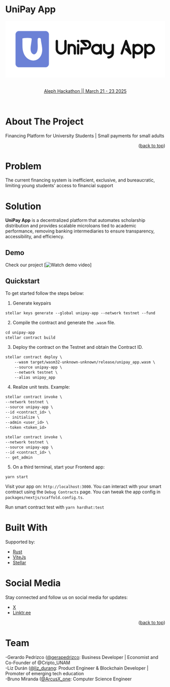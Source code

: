 # UniPay App

<a name="readme-top"></a>

<div align="center">
  <a href="https://github.com/liz-durang/unipay-app">
    <img src="https://github.com/liz-durang/unipay-app/blob/main/logo-unipay-app.png">
  </a>

<br/>
<br/>
<p align="center">
  <a href="https://dorahacks.io/hackathon/aleph25/detail">Aleph Hackathon || March 21 - 23 2025</a>
</p>
</div>

<br />
<!-- ABOUT THE PROJECT -->

# About The Project

Financing Platform for University Students | Small payments for small adults


<p align="right">(<a href="#readme-top">back to top</a>)</p>

# Problem

The current financing system is inefficient, exclusive, and bureaucratic, limiting young students' access to financial support


# Solution

**UniPay App** is a decentralized platform that automates scholarship distribution and provides scalable microloans tied to academic performance, removing banking intermediaries to ensure transparency, accessibility, and efficiency.


<!-- Demo -->
## Demo
Check our project
[![Watch demo video](https://www.loom.com/share/ddf44c254dea48af8ea18500959e93f8)]


<!-- Quickstart-->

## Quickstart

To get started follow the steps below:


1. Generate keypairs 

```
stellar keys generate --global unipay-app --network testnet --fund
```

2. Compile the contract and generate the `.wasm` file.

```
cd unipay-app
stellar contract build
```

3. Deploy the contract on the Testnet and obtain the Contract ID.

```
stellar contract deploy \
    --wasm target/wasm32-unknown-unknown/release/unipay_app.wasm \
    --source unipay-app \
    --network testnet \
    --alias unipay_app
```

4. Realize unit tests. Example:

```
stellar contract invoke \
--network testnet \
--source unipay-app \
--id <contract_id> \
-- initialize \
--admin <user_id> \
--token <token_id>
```

```
stellar contract invoke \
--network testnet \
--source unipay-app \
--id <contract_id> \
-- get_admin 
```

5. On a third terminal, start your Frontend app:

```
yarn start
```

Visit your app on: `http://localhost:3000`. You can interact with your smart contract using the `Debug Contracts` page. You can tweak the app config in `packages/nextjs/scaffold.config.ts`.

Run smart contract test with `yarn hardhat:test`

# Built With

Supported by:

* [Rust](https://www.rust-lang.org/es/learn/get-started)
* [ViteJs](https://vite.dev/guide/)
* [Stellar](https://developers.stellar.org/)

# Social Media

Stay connected and follow us on social media for updates:

- [X](https://x.com/unipay_app)
- [Linktr.ee](https://linktr.ee/unipay_app)


<p align="right">(<a href="#readme-top">back to top</a>)</p>

# Team

-Gerardo Pedrizco ([@gerapedrizco](https://x.com/gerapedrizco): Business Developer | Economist and Co-Founder of @Cripto_UNAM
<br />
-Liz Durán  ([@liz_durang](https://x.com/liz_durang): Product Engineer & Blockchain Developer | Promoter of emerging tech education
<br />
-Bruno Miranda ([@ArcusX_one](https://x.com/ArcusX_one): Computer Science Engineer
<br />


